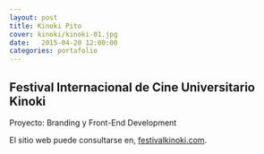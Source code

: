 ```yaml
---
layout: post
title: Kinoki Pito
cover: kinoki/kinoki-01.jpg
date:   2015-04-20 12:00:00
categories: portafolio
---
```


## Festival Internacional de Cine Universitario Kinoki

Proyecto: Branding y Front-End Development

El sitio web puede consultarse en, [festivalkinoki.com](http://festivalkinoki.com).

